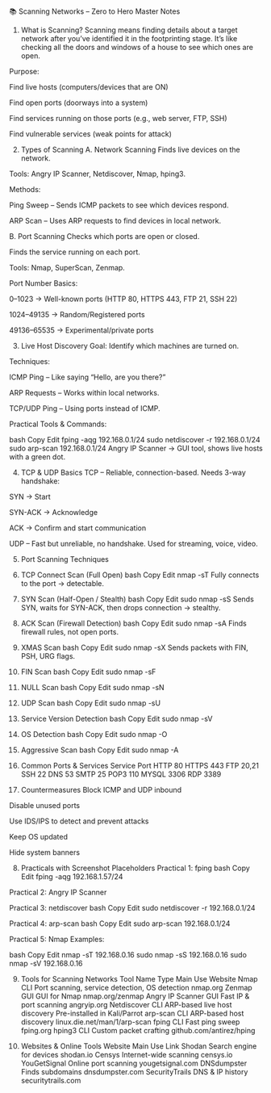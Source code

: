 📚 Scanning Networks – Zero to Hero Master Notes
1. What is Scanning?
Scanning means finding details about a target network after you’ve identified it in the footprinting stage.
It’s like checking all the doors and windows of a house to see which ones are open.

Purpose:

Find live hosts (computers/devices that are ON)

Find open ports (doorways into a system)

Find services running on those ports (e.g., web server, FTP, SSH)

Find vulnerable services (weak points for attack)

2. Types of Scanning
A. Network Scanning
Finds live devices on the network.

Tools: Angry IP Scanner, Netdiscover, Nmap, hping3.

Methods:

Ping Sweep – Sends ICMP packets to see which devices respond.

ARP Scan – Uses ARP requests to find devices in local network.

B. Port Scanning
Checks which ports are open or closed.

Finds the service running on each port.

Tools: Nmap, SuperScan, Zenmap.

Port Number Basics:

0–1023 → Well-known ports (HTTP 80, HTTPS 443, FTP 21, SSH 22)

1024–49135 → Random/Registered ports

49136–65535 → Experimental/private ports

3. Live Host Discovery
Goal: Identify which machines are turned on.

Techniques:

ICMP Ping – Like saying “Hello, are you there?”

ARP Requests – Works within local networks.

TCP/UDP Ping – Using ports instead of ICMP.

Practical Tools & Commands:

bash
Copy
Edit
fping -aqg 192.168.0.1/24
sudo netdiscover -r 192.168.0.1/24
sudo arp-scan 192.168.0.1/24
Angry IP Scanner → GUI tool, shows live hosts with a green dot.

4. TCP & UDP Basics
TCP – Reliable, connection-based. Needs 3-way handshake:

SYN → Start

SYN-ACK → Acknowledge

ACK → Confirm and start communication

UDP – Fast but unreliable, no handshake. Used for streaming, voice, video.

5. Port Scanning Techniques
1. TCP Connect Scan (Full Open)
bash
Copy
Edit
nmap -sT <IP>
Fully connects to the port → detectable.

2. SYN Scan (Half-Open / Stealth)
bash
Copy
Edit
sudo nmap -sS <IP>
Sends SYN, waits for SYN-ACK, then drops connection → stealthy.

3. ACK Scan (Firewall Detection)
bash
Copy
Edit
sudo nmap -sA <IP>
Finds firewall rules, not open ports.

4. XMAS Scan
bash
Copy
Edit
sudo nmap -sX <IP>
Sends packets with FIN, PSH, URG flags.

5. FIN Scan
bash
Copy
Edit
sudo nmap -sF <IP>
6. NULL Scan
bash
Copy
Edit
sudo nmap -sN <IP>
7. UDP Scan
bash
Copy
Edit
sudo nmap -sU <IP>
8. Service Version Detection
bash
Copy
Edit
sudo nmap -sV <IP>
9. OS Detection
bash
Copy
Edit
sudo nmap -O <IP>
10. Aggressive Scan
bash
Copy
Edit
sudo nmap -A <IP>
6. Common Ports & Services
Service	Port
HTTP	80
HTTPS	443
FTP	20,21
SSH	22
DNS	53
SMTP	25
POP3	110
MYSQL	3306
RDP	3389

7. Countermeasures
Block ICMP and UDP inbound

Disable unused ports

Use IDS/IPS to detect and prevent attacks

Keep OS updated

Hide system banners

8. Practicals with Screenshot Placeholders
Practical 1: fping
bash
Copy
Edit
fping -aqg 192.168.1.57/24

Practical 2: Angry IP Scanner

Practical 3: netdiscover
bash
Copy
Edit
sudo netdiscover -r 192.168.0.1/24

Practical 4: arp-scan
bash
Copy
Edit
sudo arp-scan 192.168.0.1/24

Practical 5: Nmap
Examples:

bash
Copy
Edit
nmap -sT 192.168.0.16
sudo nmap -sS 192.168.0.16
sudo nmap -sV 192.168.0.16

9. Tools for Scanning Networks
Tool Name	Type	Main Use	Website
Nmap	CLI	Port scanning, service detection, OS detection	nmap.org
Zenmap	GUI	GUI for Nmap	nmap.org/zenmap
Angry IP Scanner	GUI	Fast IP & port scanning	angryip.org
Netdiscover	CLI	ARP-based live host discovery	Pre-installed in Kali/Parrot
arp-scan	CLI	ARP-based host discovery	linux.die.net/man/1/arp-scan
fping	CLI	Fast ping sweep	fping.org
hping3	CLI	Custom packet crafting	github.com/antirez/hping

10. Websites & Online Tools
Website	Main Use	Link
Shodan	Search engine for devices	shodan.io
Censys	Internet-wide scanning	censys.io
YouGetSignal	Online port scanning	yougetsignal.com
DNSdumpster	Finds subdomains	dnsdumpster.com
SecurityTrails	DNS & IP history	securitytrails.com
